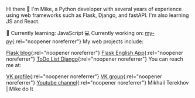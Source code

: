 Hi there 👋
I'm Mike, a Python developer with several years of experience using web frameworks such as Flask, Django, and fastAPI. I'm also learning JS and React.

🌱 Currently learning: JavaScript
💻 Currently working on: [my-py](https://my-py.ru){:rel="noopener noreferrer"}
My web projects include:

[Flask blog](https://flask-blog.my-py.ru){:rel="noopener noreferrer"}
[Flask English App](https://english-coach.my-py.ru){:rel="noopener noreferrer"}
[ToDo List Django](https://tododjango.my-py.ru){:rel="noopener noreferrer"}
You can reach me at:

[VK profile](https://vk.com/hello_world_ru){:rel="noopener noreferrer"}
[VK group](https://vk.com/python_for_me){:rel="noopener noreferrer"}
[Youtube channel](https://www.youtube.com/channel/UCLr7DxWBT0NWZv_w4uvLJaw){:rel="noopener noreferrer"}
Mikhail Terekhov | Mike do It
